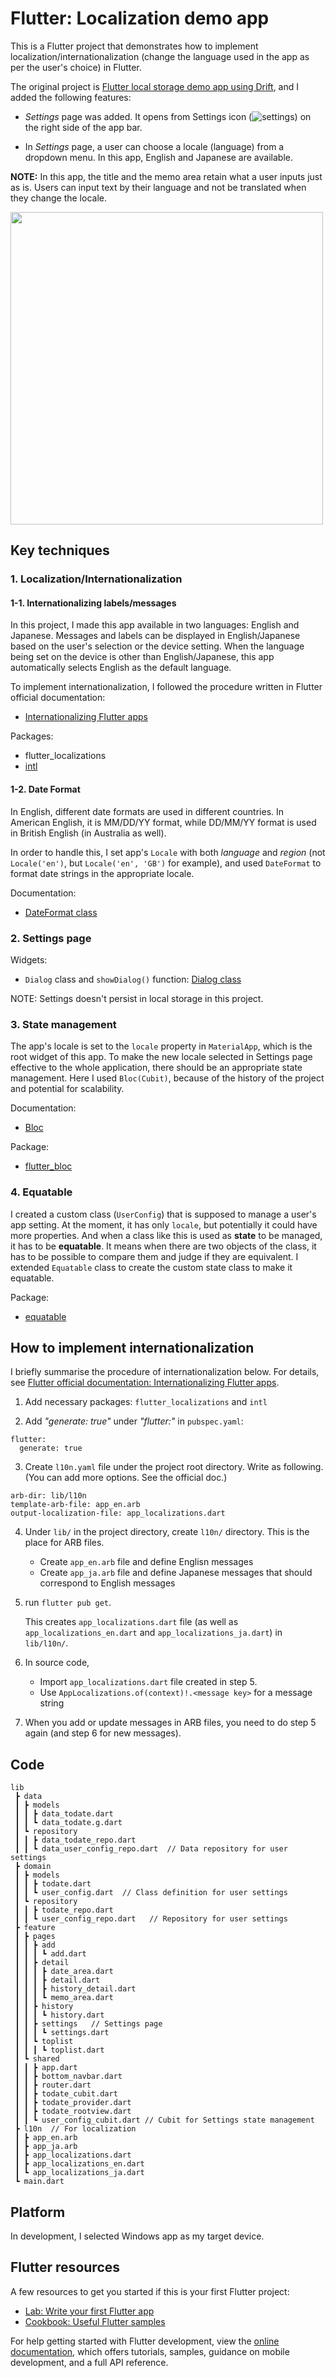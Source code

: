 # Flutter: Localization demo app

This is a Flutter project that demonstrates how to implement localization/internationalization (change the language used in the app as per the user's choice) in Flutter.

The original project is [Flutter local storage demo app using Drift](https://github.com/ChiekoN/Flutter-local_storage_app), and I added the following features:

 - *Settings* page was added. It opens from Settings icon (![settings](README_resources/icon_settings.svg)) on the right side of the app bar.

 - In *Settings* page, a user can choose a locale (language) from a dropdown menu. In this app, English and Japanese are available.


**NOTE:**
In this app, the title and the memo area retain what a user inputs just as is. Users can input text by their language and not be translated when they change the locale. 

<img src="README_resources/localization_demomovie_square.gif" width="500">

## Key techniques

### 1. Localization/Internationalization

#### 1-1. Internationalizing labels/messages

In this project, I made this app available in two languages: English and Japanese. Messages and labels can be displayed in English/Japanese based on the user's selection or the device setting. When the language being set on the device is other than English/Japanese, this app automatically selects English as the default language.

To implement internationalization, I followed the procedure written in Flutter official documentation:
 - [Internationalizing Flutter apps](https://docs.flutter.dev/ui/accessibility-and-internationalization/internationalization)

Packages:
 - flutter_localizations
 - [intl](https://pub.dev/packages/intl)


#### 1-2. Date Format

In English, different date formats are used in different countries. In American English, it is MM/DD/YY format, while DD/MM/YY format is used in British English (in Australia as well).

In order to handle this, I set app's `Locale` with both *language* and *region* (not `Locale('en')`, but `Locale('en', 'GB')` for example), and used `DateFormat` to format date strings in the appropriate locale.

Documentation:
- [DateFormat class](https://api.flutter.dev/flutter/intl/DateFormat-class.html)


### 2. Settings page

Widgets:
 - `Dialog` class and `showDialog()` function: [Dialog class](https://api.flutter.dev/flutter/material/Dialog-class.html)

 NOTE: Settings doesn't persist in local storage in this project.


### 3. State management

The app's locale is set to the `locale` property in `MaterialApp`, which is the root widget of this app. To make the new locale selected in Settings page effective to the whole application, there should be an appropriate state management. Here I used `Bloc(Cubit)`, because of the history of the project and potential for scalability.

Documentation:
 - [Bloc](https://bloclibrary.dev/)

Package:
 - [flutter_bloc](https://pub.dev/packages/flutter_bloc)

### 4. Equatable

I created a custom class (`UserConfig`) that is supposed to manage a user's app setting. At the moment, it has only `locale`, but potentially it could have more properties. And when a class like this is used as **state** to be managed, it has to be **equatable**. It means when there are two objects of the class, it has to be possible to compare them and judge if they are equivalent. I extended `Equatable` class to create the custom state class to make it equatable.

Package:
  - [equatable](https://pub.dev/packages/equatable)




## How to implement internationalization

I briefly summarise the procedure of internationalization below. For details, see [Flutter official documentation: Internationalizing Flutter apps](https://docs.flutter.dev/ui/accessibility-and-internationalization/internationalization).


1. Add necessary packages: `flutter_localizations` and `intl`

2. Add *"generate: true"* under *"flutter:"* in `pubspec.yaml`:
  ```
  flutter:
    generate: true
  ```

3. Create `l10n.yaml` file under the project root directory. Write as following. (You can add more options. See the official doc.)
  ```
  arb-dir: lib/l10n
  template-arb-file: app_en.arb
  output-localization-file: app_localizations.dart
  ```

4. Under `lib/` in the project directory, create `l10n/` directory.
    This is the place for ARB files.

    - Create `app_en.arb` file and define Englisn messages
    - Create `app_ja.arb` file and define Japanese messages that should correspond to English messages

5. run `flutter pub get`. 

    This creates `app_localizations.dart` file (as well as `app_localizations_en.dart` and `app_localizations_ja.dart`) in  `lib/l10n/`. 

6. In source code, 
    - Import `app_localizations.dart` file created in step 5.
    - Use `AppLocalizations.of(context)!.<message key>` for a message string

7. When you add or update messages in ARB files, you need to do step 5 again (and step 6 for new messages).


## Code
```
lib
 ┣ data
 ┃ ┣ models
 ┃ ┃ ┣ data_todate.dart
 ┃ ┃ ┗ data_todate.g.dart
 ┃ ┗ repository
 ┃ ┃ ┣ data_todate_repo.dart
 ┃ ┃ ┗ data_user_config_repo.dart  // Data repository for user settings
 ┣ domain
 ┃ ┣ models
 ┃ ┃ ┣ todate.dart
 ┃ ┃ ┗ user_config.dart  // Class definition for user settings 
 ┃ ┗ repository
 ┃ ┃ ┣ todate_repo.dart
 ┃ ┃ ┗ user_config_repo.dart   // Repository for user settings 
 ┣ feature
 ┃ ┣ pages
 ┃ ┃ ┣ add
 ┃ ┃ ┃ ┗ add.dart
 ┃ ┃ ┣ detail
 ┃ ┃ ┃ ┣ date_area.dart
 ┃ ┃ ┃ ┣ detail.dart
 ┃ ┃ ┃ ┣ history_detail.dart
 ┃ ┃ ┃ ┗ memo_area.dart
 ┃ ┃ ┣ history
 ┃ ┃ ┃ ┗ history.dart
 ┃ ┃ ┣ settings   // Settings page
 ┃ ┃ ┃ ┗ settings.dart
 ┃ ┃ ┗ toplist
 ┃ ┃ ┃ ┗ toplist.dart
 ┃ ┗ shared
 ┃ ┃ ┣ app.dart
 ┃ ┃ ┣ bottom_navbar.dart
 ┃ ┃ ┣ router.dart
 ┃ ┃ ┣ todate_cubit.dart
 ┃ ┃ ┣ todate_provider.dart
 ┃ ┃ ┣ todate_rootview.dart
 ┃ ┃ ┗ user_config_cubit.dart // Cubit for Settings state management
 ┣ l10n  // For localization
 ┃ ┣ app_en.arb
 ┃ ┣ app_ja.arb
 ┃ ┣ app_localizations.dart
 ┃ ┣ app_localizations_en.dart
 ┃ ┗ app_localizations_ja.dart
 ┗ main.dart
 ```

## Platform

In development, I selected Windows app as my target device.

## Flutter resources

A few resources to get you started if this is your first Flutter project:

- [Lab: Write your first Flutter app](https://docs.flutter.dev/get-started/codelab)
- [Cookbook: Useful Flutter samples](https://docs.flutter.dev/cookbook)

For help getting started with Flutter development, view the
[online documentation](https://docs.flutter.dev/), which offers tutorials,
samples, guidance on mobile development, and a full API reference.
